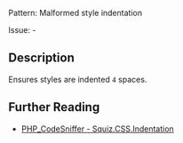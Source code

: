 Pattern: Malformed style indentation

Issue: -

## Description

Ensures styles are indented `4` spaces.

## Further Reading

* [PHP_CodeSniffer - Squiz.CSS.Indentation](https://github.com/squizlabs/PHP_CodeSniffer/blob/master/src/Standards/Squiz/Sniffs/CSS/IndentationSniff.php)